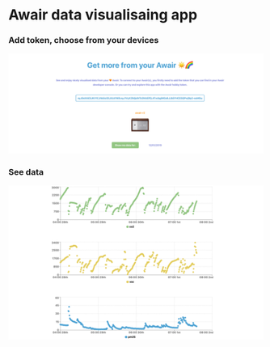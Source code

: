 # Awair data visualisaing app

### Add token, choose from your devices
![](awair-app/src/assets/images/app-img.png)

### See data
![](awair-app/src/assets/images/data-img.png)